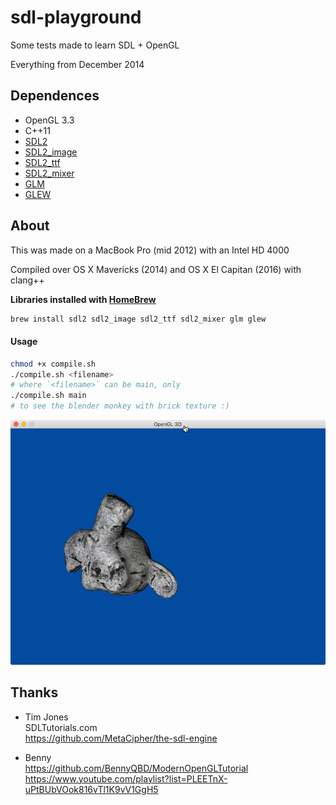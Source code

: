 # sdl-playground
Some tests made to learn SDL + OpenGL

Everything from December 2014


## Dependences

- OpenGL 3.3
- C++11
- [SDL2](https://www.libsdl.org/download-2.0.php)
- [SDL2_image](https://www.libsdl.org/projects/SDL_image/)
- [SDL2_ttf](https://www.libsdl.org/projects/SDL_ttf/)
- [SDL2_mixer](https://www.libsdl.org/projects/SDL_mixer/)
- [GLM](http://glm.g-truc.net)
- [GLEW](http://glew.sourceforge.net)


## About

This was made on a MacBook Pro (mid 2012)
with an Intel HD 4000

Compiled over OS X Mavericks (2014)
and OS X El Capitan (2016) with clang++

__Libraries installed with [HomeBrew](http://brew.sh)__

```sh
brew install sdl2 sdl2_image sdl2_ttf sdl2_mixer glm glew
```

#### Usage

```sh
chmod +x compile.sh
./compile.sh <filename>
# where `<filename>` can be main, only
./compile.sh main
# to see the blender monkey with brick texture :)
```

![](res/preview.tiff)


## Thanks

- Tim Jones   
SDLTutorials.com   
https://github.com/MetaCipher/the-sdl-engine

- Benny   
https://github.com/BennyQBD/ModernOpenGLTutorial   
https://www.youtube.com/playlist?list=PLEETnX-uPtBUbVOok816vTl1K9vV1GgH5
